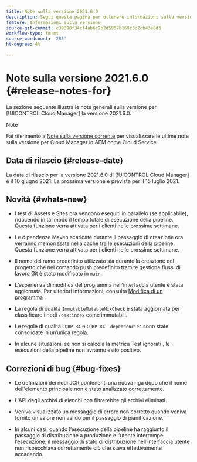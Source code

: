 ```yaml
---
title: Note sulla versione 2021.6.0
description: Segui questa pagina per ottenere informazioni sulla versione 2021.6.0 di Cloud Manager
feature: Informazioni sulla versione
source-git-commit: c39390f34cf4ab6c9b2d5957b169c3c2cb43e6d3
workflow-type: tm+mt
source-wordcount: '285'
ht-degree: 4%

---
```


# Note sulla versione 2021.6.0 {#release-notes-for}

La sezione seguente illustra le note generali sulla versione per [!UICONTROL Cloud Manager] la versione 2021.6.0.

>[!NOTE]
>Fai riferimento a [Note sulla versione corrente](https://experienceleague.adobe.com/docs/experience-manager-cloud-service/onboarding/getting-access/release-notes-cloud-manager/release-notes-cm-current.html?lang=en#getting-access) per visualizzare le ultime note sulla versione per Cloud Manager in AEM come Cloud Service.

## Data di rilascio {#release-date}

La data di rilascio per la versione 2021.6.0 di [!UICONTROL Cloud Manager] è il 10 giugno 2021.
La prossima versione è prevista per il 15 luglio 2021.

## Novità {#whats-new}

* I test di Assets e Sites ora vengono eseguiti in parallelo (se applicabile), riducendo in tal modo il tempo totale di esecuzione della pipeline. Questa funzione verrà attivata per i clienti nelle prossime settimane.

* Le dipendenze Maven scaricate durante il passaggio di creazione ora verranno memorizzate nella cache tra le esecuzioni della pipeline. Questa funzione verrà attivata per i clienti nelle prossime settimane.

* Il nome del ramo predefinito utilizzato sia durante la creazione del progetto che nel comando push predefinito tramite gestione flussi di lavoro Git è stato modificato in `main`.

* L’esperienza di modifica del programma nell’interfaccia utente è stata aggiornata. Per ulteriori informazioni, consulta [Modifica di un programma](/help/using/setting-up-program.md#editing-program) .

* La regola di qualità `ImmutableMutableMixCheck` è stata aggiornata per classificare i nodi `/oak:index` come immutabili.

* Le regole di qualità `CQBP-84` e `CQBP-84--dependencies` sono state consolidate in un’unica regola.

* In alcune situazioni, se non si calcola la metrica Test ignorati , le esecuzioni della pipeline non avranno esito positivo.

## Correzioni di bug {#bug-fixes}

* Le definizioni dei nodi JCR contenenti una nuova riga dopo che il nome dell&#39;elemento principale non è stato analizzato correttamente.

* L&#39;API degli archivi di elenchi non filtrerebbe gli archivi eliminati.

* Veniva visualizzato un messaggio di errore non corretto quando veniva fornito un valore non valido per il passaggio di pianificazione.

* In alcuni casi, quando l’esecuzione della pipeline ha raggiunto il passaggio di distribuzione a produzione e l’utente interrompe l’esecuzione, il messaggio di stato di distribuzione nell’interfaccia utente non rispecchiava correttamente ciò che stava effettivamente accadendo.
